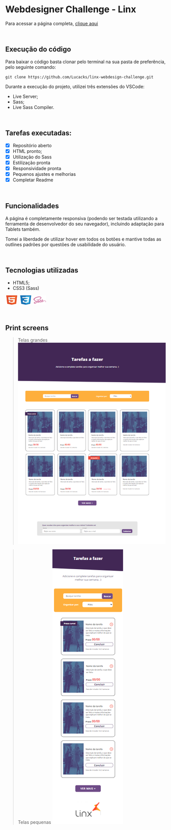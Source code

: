# Webdesigner Challenge - Linx

Para acessar a página completa, [clique aqui](https://lucacks.github.io/linx-webdesign-challenge/)

&nbsp;
## Execução do código

Para baixar o código basta clonar pelo terminal na sua pasta de preferência, pelo seguinte comando:

    git clone https://github.com/Lucacks/linx-webdesign-challenge.git

Durante a execução do projeto, utilizei três extensões do VSCode:

- Live Server;
- Sass;
- Live Sass Compiler.

&nbsp;
## Tarefas executadas:
- [x] Repositório aberto
- [x] HTML pronto;
- [x] Utilização do Sass
- [x] Estilização pronta
- [x] Responsividade pronta
- [x] Pequenos ajustes e melhorias
- [x] Completar Readme

&nbsp;
## Funcionalidades

A página é completamente responsiva (podendo ser testada utilizando a ferramenta de desenvolvedor do seu navegador), incluindo adaptação para Tablets também. 

Tomei a liberdade de utilizar hover em todos os botões e mantive todas as outlines padrões por questões de usabilidade do usuário.

&nbsp;
## Tecnologias utilizadas

- HTML5;
- CSS3 (Sass)

<img align="center" alt="HTML" height="30" width="40" src="https://raw.githubusercontent.com/devicons/devicon/9f4f5cdb393299a81125eb5127929ea7bfe42889/icons/html5/html5-original.svg" style="max-width:100%">
<img align="center" alt="HTML" height="30" width="40" src="https://raw.githubusercontent.com/devicons/devicon/9f4f5cdb393299a81125eb5127929ea7bfe42889/icons/css3/css3-original.svg" style="max-width:100%">

<img align="center" alt="HTML" height="30" width="40" src="https://raw.githubusercontent.com/devicons/devicon/9f4f5cdb393299a81125eb5127929ea7bfe42889/icons/sass/sass-original.svg" style="max-width:100%">

&nbsp;
## Print screens

> Telas grandes
![Telas grandes](https://raw.githubusercontent.com/Lucacks/linx-webdesign-challenge/main/assets/PageFHD.png)

> Telas pequenas
![Telas pequenas](https://raw.githubusercontent.com/Lucacks/linx-webdesign-challenge/main/assets/PageMOBILE.png)